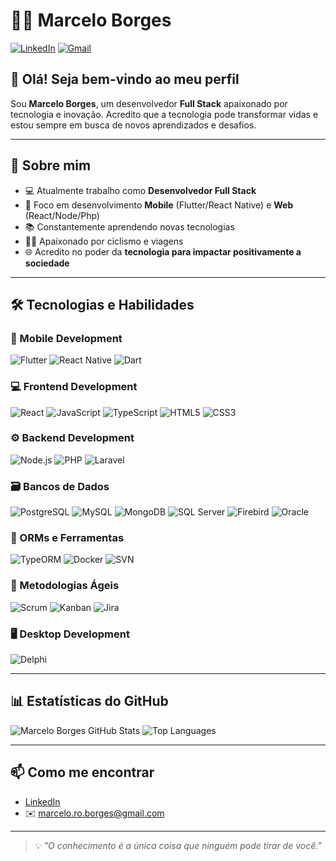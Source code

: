 # 👨‍💻 Marcelo Borges

[![LinkedIn](https://img.shields.io/badge/-Marcelo%20Borges-blue?style=flat-square&logo=Linkedin&logoColor=white&link=https://www.linkedin.com/in/seulinkedin/)](https://www.linkedin.com/in/marcelo-rodrigues-borges/)
[![Gmail](https://img.shields.io/badge/-marcelo.ro.borges@gmail.com-c14438?style=flat-square&logo=Gmail&logoColor=white)](mailto:marcelo.ro.borges@gmail.com)

## 👋 Olá! Seja bem-vindo ao meu perfil

Sou **Marcelo Borges**, um desenvolvedor **Full Stack** apaixonado por tecnologia e inovação. Acredito que a tecnologia pode transformar vidas e estou sempre em busca de novos aprendizados e desafios.

---

## 💬 Sobre mim

- 💻 Atualmente trabalho como **Desenvolvedor Full Stack**
- 🚀 Foco em desenvolvimento **Mobile** (Flutter/React Native) e **Web** (React/Node/Php)
- 📚 Constantemente aprendendo novas tecnologias
- 🚴‍♂️ Apaixonado por ciclismo e viagens
- 🌐 Acredito no poder da **tecnologia para impactar positivamente a sociedade**

---

## 🛠 Tecnologias e Habilidades

### 📱 Mobile Development
![Flutter](https://img.shields.io/badge/Flutter-02569B?style=for-the-badge&logo=flutter&logoColor=white)
![React Native](https://img.shields.io/badge/React_Native-20232A?style=for-the-badge&logo=react&logoColor=61DAFB)
![Dart](https://img.shields.io/badge/Dart-0175C2?style=for-the-badge&logo=dart&logoColor=white)

### 💻 Frontend Development
![React](https://img.shields.io/badge/React-20232A?style=for-the-badge&logo=react&logoColor=61DAFB)
![JavaScript](https://img.shields.io/badge/JavaScript-F7DF1E?style=for-the-badge&logo=javascript&logoColor=black)
![TypeScript](https://img.shields.io/badge/TypeScript-007ACC?style=for-the-badge&logo=typescript&logoColor=white)
![HTML5](https://img.shields.io/badge/HTML5-E34F26?style=for-the-badge&logo=html5&logoColor=white)
![CSS3](https://img.shields.io/badge/CSS3-1572B6?style=for-the-badge&logo=css3&logoColor=white)

### ⚙️ Backend Development
![Node.js](https://img.shields.io/badge/Node.js-339933?style=for-the-badge&logo=node.js&logoColor=white)
![PHP](https://img.shields.io/badge/PHP-777BB4?style=for-the-badge&logo=php&logoColor=white)
![Laravel](https://img.shields.io/badge/Laravel-E74430?style=for-the-badge&logo=laravel&logoColor=white)

### 🗃️ Bancos de Dados
![PostgreSQL](https://img.shields.io/badge/PostgreSQL-4169E1?style=for-the-badge&logo=postgresql&logoColor=white)
![MySQL](https://img.shields.io/badge/MySQL-00758F?style=for-the-badge&logo=mysql&logoColor=white)
![MongoDB](https://img.shields.io/badge/MongoDB-4EA94B?style=for-the-badge&logo=mongodb&logoColor=white)
![SQL Server](https://img.shields.io/badge/SQL%20Server-CC2927?style=for-the-badge&logo=microsoftsqlserver&logoColor=white)
![Firebird](https://img.shields.io/badge/Firebird-EE4000?style=for-the-badge&logo=firebird&logoColor=white)
![Oracle](https://img.shields.io/badge/Oracle-F80000?style=for-the-badge&logo=oracle&logoColor=white)

### 🔧 ORMs e Ferramentas
![TypeORM](https://img.shields.io/badge/TypeORM-FF6C37?style=for-the-badge&logo=typeorm&logoColor=white)
![Docker](https://img.shields.io/badge/Docker-2496ED?style=for-the-badge&logo=docker&logoColor=white)
![SVN](https://img.shields.io/badge/SVN-809CC9?style=for-the-badge&logo=subversion&logoColor=white)

### 🧠 Metodologias Ágeis
![Scrum](https://img.shields.io/badge/Scrum-6DB33F?style=for-the-badge&logo=scrumalliance&logoColor=white)
![Kanban](https://img.shields.io/badge/Kanban-007ACC?style=for-the-badge&logo=trello&logoColor=white)
![Jira](https://img.shields.io/badge/Jira-0052CC?style=for-the-badge&logo=jira&logoColor=white)

### 🖥️ Desktop Development
![Delphi](https://img.shields.io/badge/Delphi-B20000?style=for-the-badge&logo=delphi&logoColor=white)

---

## 📊 Estatísticas do GitHub

![Marcelo Borges GitHub Stats](https://github-readme-stats.vercel.app/api?username=seuusuario&show_icons=true&theme=default)
![Top Languages](https://github-readme-stats.vercel.app/api/top-langs/?username=seuusuario&layout=compact)

---

## 📫 Como me encontrar

- [LinkedIn](https://www.linkedin.com/in/marcelo-rodrigues-borges/)  
- ✉️ marcelo.ro.borges@gmail.com

---

> 💡 *"O conhecimento é a única coisa que ninguém pode tirar de você."*

